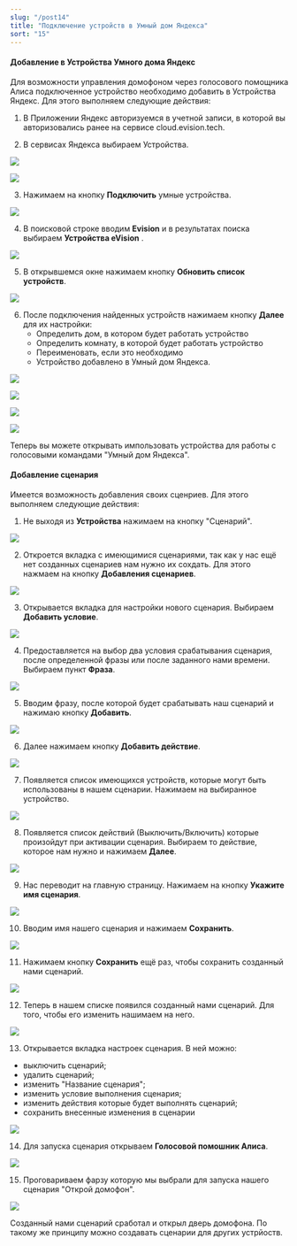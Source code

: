```yaml
---
slug: "/post14"
title: "Подключение устройств в Умный дом Яндекса"
sort: "15"
---
```


#### Добавление в Устройства Умного дома Яндекс

Для возможности управления домофоном через голосового помощника Алиса подключенное устройство необходимо добавить в Устройства Яндекс. Для этого выполняем следующие действия:

1. В Приложении Яндекс авторизуемся в учетной записи, в которой вы авторизовались ранее на сервисе cloud.evision.tech.  

2. В сервисах Яндекса выбираем Устройства.  

![](images/smart_house.png)

![](images/smart_house(1).png)

3. Нажимаем на кнопку **Подключить** умные устройства.

![](images/smart_house(2).png)

4. В поисковой строке вводим **Evision** и в результатах поиска выбираем **Устройства eVision** .  

![](images/smart_house(4).png)

5. В открывшемся окне нажимаем кнопку **Обновить список устройств**.  

![](images/smart_house(5).png)

6. После подключения найденных устройств нажимаем кнопку **Далее** для их настройки:  
   - Определить дом, в котором будет работать устройство  
   - Определить комнату, в которой будет работать устройство  
   - Переименовать, если это необходимо  
   - Устройство добавлено в Умный дом Яндекса.  

![](images/smart_house(6).png)

![](images/smart_house(7).png)

![](images/smart_house(8).png)

![](images/smart_house(9).png)

Теперь вы можете открывать импользовать устройства для работы с голосовыми командами "Умный дом Яндекса".  


#### Добавление сценария

Имеется возможность добавления своих сценриев.  Для этого выполняем следующие действия:

1. Не выходя из **Устройства** нажимаем на кнопку "Сценарий".

![](images/scenario_1.png)

2. Откроется вкладка с имеющимися сценариями, так как у нас ещё нет созданных сценариев нам нужно их сохдать. Для этого нажмаем на кнопку **Добавления сценариев**.

![](images/scenario_2.png)

3. Открывается вкладка для настройки нового сценария. Выбираем **Добавить условие**.

![](images/scenario_3.png)

4. Предоставляется на выбор два условия срабатывания сценария, после определенной фразы или после заданного нами времени. Выбираем пункт **Фраза**.

![](images/scenario_4.png)

5. Вводим фразу, после которой будет срабатывать наш сценарий и нажимаю кнопку **Добавить**.

![](images/scenario_5.png)

6. Далее нажимаем кнопку **Добавить действие**.

![](images/scenario_6.png)

7. Появляется список имеющихся устройств, которые могут быть использованы в нашем сценарии. Нажимаем на выбиранное устройство.

![](images/scenario_7.png)

8. Появляется список действий (Выключить/Включить) которые произойдут при активации сценария. Выбираем то действие, которое нам нужно и нажимаем **Далее**.

![](images/scenario_8.png)

9. Нас переводит на главную страницу. Нажимаем на кнопку **Укажите имя сценария**.

![](images/scenario_9.png)

10. Вводим имя нашего сценария и нажимаем **Сохранить**.

![](images/scenario_10.png)

11. Нажимаем кнопку **Сохранить** ещё раз, чтобы сохранить созданный нами сценарий.

![](images/scenario_11.png)

12. Теперь в нашем списке появился созданный нами сценарий. Для того, чтобы его изменить нашимаем на него.

![](images/scenario_12.png)

13. Открывается вкладка настроек сценария. В ней можно: 

- выключить сценарий;  
- удалить сценарий;  
- изменить "Название сценария";  
- изменить условие выполнения сценария;  
- изменить действия которые будет выполнять сценарий;  
- сохранить внесенные изменения  в сценарии

![](images/scenario_13.png)

14. Для запуска сценария открываем **Голосовой помошник Алиса**.

![](images/scenario_14.png)

15. Проговариваем фарзу которую мы выбрали для запуска нашего сценария "Открой домофон". 

![](images/scenario_15.png)

Созданный нами сценарий сработал и открыл дверь домофона. По такому же принципу можно создавать сценарии для других устрйоств.